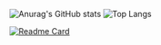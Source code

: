 

![Anurag's GitHub stats](https://github-readme-stats.vercel.app/api?username=BekzodDevv&show_icons=true&theme=chartreuse-dark)
![Top Langs](https://github-readme-stats.vercel.app/api/top-langs/?username=BekzodDevv&layout=compact&theme=chartreuse-dark)



[![Readme Card](https://github-readme-stats.vercel.app/api/pin/?username=anuraghazra&repo=github-readme-stats)](https://github.com/anuraghazra/github-readme-stats)












